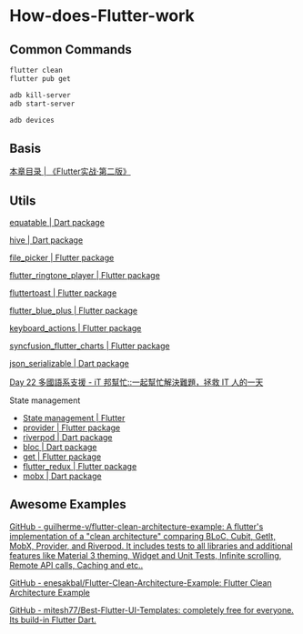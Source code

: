 # How-does-Flutter-work

## Common Commands

```bash
flutter clean
flutter pub get
```

```bash
adb kill-server
adb start-server
```

```bash
adb devices
```

## Basis

[本章目录 | 《Flutter实战·第二版》](https://book.flutterchina.club/chapter1/)

## Utils

[equatable | Dart package](https://pub.dev/packages/equatable)

[hive | Dart package](https://pub.dev/packages/hive)

[file\_picker | Flutter package](https://pub.dev/packages/file_picker)

[flutter\_ringtone\_player | Flutter package](https://pub.dev/packages/flutter_ringtone_player)

[fluttertoast | Flutter package](https://pub.dev/packages/fluttertoast)

[flutter\_blue\_plus | Flutter package](https://pub.dev/packages/flutter_blue_plus)

[keyboard\_actions | Flutter package](https://pub.dev/packages/keyboard_actions)

[syncfusion\_flutter\_charts | Flutter package](https://pub.dev/packages/syncfusion_flutter_charts)

[json\_serializable | Dart package](https://pub.dev/packages/json_serializable)

[Day 22 多國語系支援 - iT 邦幫忙::一起幫忙解決難題，拯救 IT 人的一天](https://ithelp.ithome.com.tw/articles/10345741)

State management
- [State management | Flutter](https://docs.flutter.dev/get-started/fundamentals/state-management)
- [provider | Flutter package](https://pub.dev/packages/provider)
- [riverpod | Dart package](https://pub.dev/packages/riverpod)
- [bloc | Dart package](https://pub.dev/packages/bloc)
- [get | Flutter package](https://pub.dev/packages/get)
- [flutter\_redux | Flutter package](https://pub.dev/packages/flutter_redux)
- [mobx | Dart package](https://pub.dev/packages/mobx)

## Awesome Examples

[GitHub - guilherme-v/flutter-clean-architecture-example: A flutter's implementation of a "clean architecture" comparing BLoC, Cubit, GetIt, MobX, Provider, and Riverpod. It includes tests to all libraries and additional features like Material 3 theming, Widget and Unit Tests, Infinite scrolling, Remote API calls, Caching and etc..](https://github.com/guilherme-v/flutter-clean-architecture-example)

[GitHub - enesakbal/Flutter-Clean-Architecture-Example: Flutter Clean Architecture Example](https://github.com/enesakbal/Flutter-Clean-Architecture-Example)

[GitHub - mitesh77/Best-Flutter-UI-Templates: completely free for everyone. Its build-in Flutter Dart.](https://github.com/mitesh77/Best-Flutter-UI-Templates)

